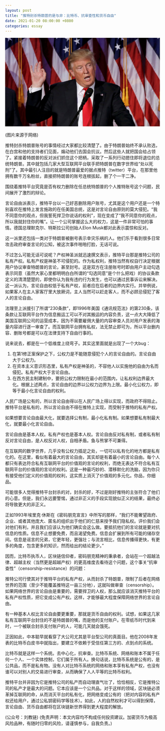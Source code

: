 ```yaml
---
layout: post
title: "推特封杀特朗普的是与非：比特币、抗审查性和货币自由"
date: 2021-01-20 08:00:00 +0800
categories: essay
---
```


![](/images/2021/20210120.jpg)

(图片来源于网络)

推特封杀特朗普账号的事情经过大家都比较清楚了。由于特朗普始终不承认败选，在白宫和他的支持者们见面，煽动他们去国会抗议。然后这些人就把国会给占领了。紧接着特朗普的反对派们抓住这个把柄，采取了一系列行动摁住即将退位的总统特朗普。其中就包括几家大型互联网平台联手把特朗普在数字世界给“处以死刑”了。其中最引人注目的就是特朗普最爱的据点推特（twitter）平台，在那里他拥有数千万名粉丝，直接把特朗普的账号连根拔起，删了个一干二净。

围绕着推特平台究竟是否有权力删除在任总统特朗普的个人推特账号这个问题，民间展开了激烈的辩论。

言论自由派表示，推特平台以一己好恶删除用户账号，尤其是这个用户还是一个特别喜欢在推特上发言施政的在任美国总统，这是对言论自由原则的莫大侵犯。“我不同意你的观点，但我誓死捍卫你说话的权利”，现在变成了“我不同意你的观点，所以我就封住你的嘴”。让一个公司掌握这么大的权力，这是一件非常可怕的事情。德国总理默克尔、特斯拉公司创始人Elon Musk都对此表示震惊和反对。

这一派里还包括一类对于特朗普被删号表示幸灾乐祸的人。他们乐于看到很多日常攻击政府审查言论的公知，被这次事件啪啪打脸，无话可说。

不过怎么可能无话可说呢？产权神圣派就迅速撰文表示，推特平台那是推特公司的私有产权。私有产权是神圣不可侵犯的。作为私权利，推特当然有权自行决定根据用户协议审查特朗普的言论，甚至封号。这是双方在注册账号时即由用户主动勾选表示同意（虽然大家心里都明明白白所谓的“勾选同意”是个什么把戏）的协议条款定义的清清楚楚的，即使你认为我有违约行为发生，也可以通过民事诉讼来解决。这一派认为，言论自由权低于私有产权，前者应在后者的边界内实行。并举例说，如果客人在主人家客厅里大放厥词，主人当然可以赶走客人，而不必顾忌侵犯了客人的言论自由。

法理至上派援引了所谓“230条款”，即1996年美国《通讯规范法》的第230条，该条款让互联网平台作为信息搬运工可以不对其搬运的内容负责，这一点大大降低了美国互联网公司的运营成本，因为不需要雇佣大量的内容审查人员对用户发表的海量内容进行逐一审查了。而互联网平台拥有私权，法无禁止即可为，所以平台删内容、删账号都是可以在法律支持下自由行事的。

说来说去，都是在一个低维度上绕弯子。其实这里面就是出现了一个大bug：

1. 在第1修正案保护之下，公权力是不能随意侵犯个人的言论自由的。言论自由大于公权力。
2. 在资本主义意识形态里，私有产权是神圣的，不容他人以实施他的自由为名而侵犯。私有产权大于言论自由。
3. 在西方民主制建制中，要把公权力限制在最小的范围内，让私权利边界最大化。根据上述两点，言论自由的边界以公权力边界为上限。最小化公权力，即等于最小化言论自由的权利。

人民广场是公有的，所以言论自由得以在人民广场上得以实现，而政府不得阻止。推特平台是私有的，所以言论自由不得在推特上实现，而受制于推特的私有产权。

如果想要言论自由最大化，就要选择公有制，最小化私有制。如果想要私有制最大化，就要最小化言论自由。

言论自由是基本人权。私有产权也是基本人权。言论自由反对私有制，或者私有制反对言论自由，是人权反对人权，自相矛盾。鱼与熊掌不可兼得。

在互联网的数字世界，几乎没有公权力插足之处，一切可以私有化的地方都是私有化的。在这里，看似有着最大的言论自由，其实却是有着最小的言论自由。每个人都只有表达符合私有互联网平台的价值观的言论的权利，而绝无表达不符合私有互联网平台的价值观的言论的权利。这是一种最巧妙的、潜移默化的洗脑，因为你只有接受他们定义的价值观的权利，这实质上消灭了价值观的多元化。你品，你细品。

可能很多人觉得推特平台封杀的对，封杀的好，不过是刚好推特的主张符合了他们的心意。但是，我们永远要警惕，通过非正义的手段实现貌似正义的结果，最终必将导致更大的非正义。

正如1993年埃里克·休斯在《密码朋克宣言》中所写的那样，“我们不能奢望政府、企业、或者其他庞大、匿名的组织出于他们的仁慈来授予我们隐私权。评价我们会对他们有利，并且我们应该认为他们确实会这么做。要抵抗他们的言论就是要对抗信息的性质。信息不止想要免费，而且渴望免费。信息会扩展到所有可能的储存空间。信息是谣言的兄弟，它更年轻，更强壮；与流言相比，信息传播得更快，有更多的角度，包含更多的知识，然而给出的结论更少。”

因而，比特币执币人，区块链信仰者，密码朋克精神的秉承者，会站在一个超越法律、超越主权（当然更是超越产权）的更高维度去看待这个问题，这个事关“抗审查性”（censorship-resistance）的问题：

推特公司行使其对于推特平台的私有产权，从而封杀了特朗普，限制了后者在网络世界的范围（至少不能覆盖推特这一亩三分地），这就叫做审查（censorship）。如果网络世界的言论自由是重要的，需要捍卫的人权，那么就应该消灭推特平台的私有产权性质，把它变成公有产权。这样，才能够最大程度保障网络世界的言论自由。

有一种基本人权比言论自由要更重要，那就是货币自由的权利。试想，如果这几家私有互联网平台封住的不是特朗普的嘴，而是他的支付账户。在零纸币时代到来时，一个被联合封杀支付账户的人，可能几天就会饿死。

正因如此，中本聪早就看穿了大公司尤其是平台型公司的真面目。他在2008年发表的比特币白皮书中就指出，要建立不依赖于受信任第三方的、点到点的系统。

比特币就是这样一个系统。去中心化，抗审查。比特币系统、网络和账本不属于任何一个人、一个实体控制，它们属于所有人。换句话说，比特币系统是公有的，是公共品，而不是私有物。没有人对比特币系统的网络和账本享有私有产权，也没有谁可以对别人的交易进行审查，从而确保了人人平等的比特币权利。

推特平台并非因为它是推特公司的私产而自动理直气壮了，恰恰相反，它是推特公司的私产才是最大的问题。它本应该是一个公共品。对于这样的领域，区块链必须革掉互联网的命，从而消灭平台的私有化，把网络变成公有的（把对内容的私有产权还给用户，通过公私钥密码学等技术）。如此，人的自然权利才可以得到保障，言论自由、货币自由都将在区块链新世界得到更大程度的解放。

(公众号：刘教链)
(免责声明：本文内容均不构成任何投资建议。加密货币为极高风险品种，有随时归零的风险，请谨慎参与，自我负责。)
